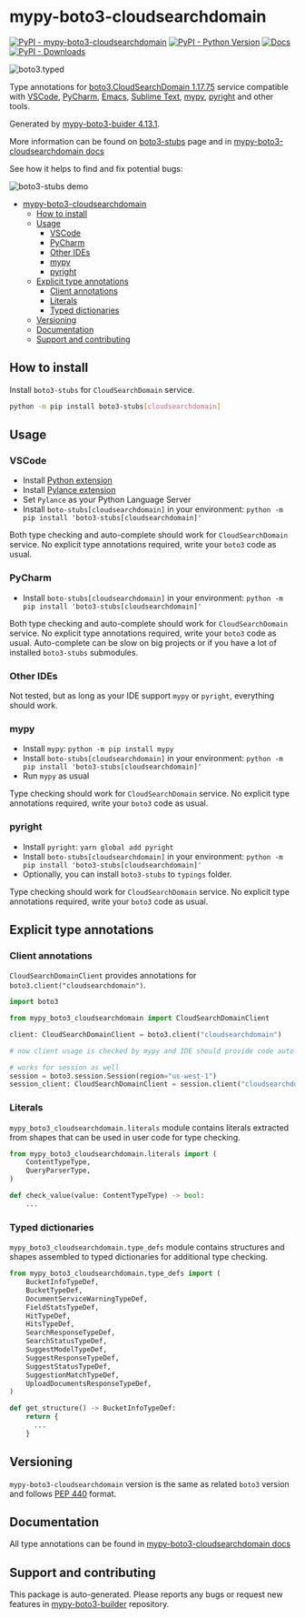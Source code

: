 # mypy-boto3-cloudsearchdomain<a id="mypy-boto3-cloudsearchdomain"></a>

[![PyPI - mypy-boto3-cloudsearchdomain](https://img.shields.io/pypi/v/mypy-boto3-cloudsearchdomain.svg?color=blue)](https://pypi.org/project/mypy-boto3-cloudsearchdomain)
[![PyPI - Python Version](https://img.shields.io/pypi/pyversions/mypy-boto3-cloudsearchdomain.svg?color=blue)](https://pypi.org/project/mypy-boto3-cloudsearchdomain)
[![Docs](https://img.shields.io/readthedocs/mypy-boto3-builder.svg?color=blue)](https://mypy-boto3-builder.readthedocs.io/)
[![PyPI - Downloads](https://img.shields.io/pypi/dw/mypy-boto3-cloudsearchdomain?color=blue)](https://pypistats.org/packages/mypy-boto3-cloudsearchdomain)

![boto3.typed](https://github.com/vemel/mypy_boto3_builder/raw/master/logo.png)

Type annotations for
[boto3.CloudSearchDomain 1.17.75](https://boto3.amazonaws.com/v1/documentation/api/1.17.75/reference/services/cloudsearchdomain.html#CloudSearchDomain)
service compatible with [VSCode](https://code.visualstudio.com/),
[PyCharm](https://www.jetbrains.com/pycharm/),
[Emacs](https://www.gnu.org/software/emacs/),
[Sublime Text](https://www.sublimetext.com/),
[mypy](https://github.com/python/mypy),
[pyright](https://github.com/microsoft/pyright) and other tools.

Generated by
[mypy-boto3-buider 4.13.1](https://github.com/vemel/mypy_boto3_builder).

More information can be found on
[boto3-stubs](https://pypi.org/project/boto3-stubs/) page and in
[mypy-boto3-cloudsearchdomain docs](https://vemel.github.io/boto3_stubs_docs/mypy_boto3_cloudsearchdomain/)

See how it helps to find and fix potential bugs:

![boto3-stubs demo](https://github.com/vemel/mypy_boto3_builder/raw/master/demo.gif)

- [mypy-boto3-cloudsearchdomain](#mypy-boto3-cloudsearchdomain)
  - [How to install](#how-to-install)
  - [Usage](#usage)
    - [VSCode](#vscode)
    - [PyCharm](#pycharm)
    - [Other IDEs](#other-ides)
    - [mypy](#mypy)
    - [pyright](#pyright)
  - [Explicit type annotations](#explicit-type-annotations)
    - [Client annotations](#client-annotations)
    - [Literals](#literals)
    - [Typed dictionaries](#typed-dictionaries)
  - [Versioning](#versioning)
  - [Documentation](#documentation)
  - [Support and contributing](#support-and-contributing)

## How to install<a id="how-to-install"></a>

Install `boto3-stubs` for `CloudSearchDomain` service.

```bash
python -m pip install boto3-stubs[cloudsearchdomain]
```

## Usage<a id="usage"></a>

### VSCode<a id="vscode"></a>

- Install
  [Python extension](https://marketplace.visualstudio.com/items?itemName=ms-python.python)
- Install
  [Pylance extension](https://marketplace.visualstudio.com/items?itemName=ms-python.vscode-pylance)
- Set `Pylance` as your Python Language Server
- Install `boto-stubs[cloudsearchdomain]` in your environment:
  `python -m pip install 'boto3-stubs[cloudsearchdomain]'`

Both type checking and auto-complete should work for `CloudSearchDomain`
service. No explicit type annotations required, write your `boto3` code as
usual.

### PyCharm<a id="pycharm"></a>

- Install `boto-stubs[cloudsearchdomain]` in your environment:
  `python -m pip install 'boto3-stubs[cloudsearchdomain]'`

Both type checking and auto-complete should work for `CloudSearchDomain`
service. No explicit type annotations required, write your `boto3` code as
usual. Auto-complete can be slow on big projects or if you have a lot of
installed `boto3-stubs` submodules.

### Other IDEs<a id="other-ides"></a>

Not tested, but as long as your IDE support `mypy` or `pyright`, everything
should work.

### mypy<a id="mypy"></a>

- Install `mypy`: `python -m pip install mypy`
- Install `boto-stubs[cloudsearchdomain]` in your environment:
  `python -m pip install 'boto3-stubs[cloudsearchdomain]'`
- Run `mypy` as usual

Type checking should work for `CloudSearchDomain` service. No explicit type
annotations required, write your `boto3` code as usual.

### pyright<a id="pyright"></a>

- Install `pyright`: `yarn global add pyright`
- Install `boto-stubs[cloudsearchdomain]` in your environment:
  `python -m pip install 'boto3-stubs[cloudsearchdomain]'`
- Optionally, you can install `boto3-stubs` to `typings` folder.

Type checking should work for `CloudSearchDomain` service. No explicit type
annotations required, write your `boto3` code as usual.

## Explicit type annotations<a id="explicit-type-annotations"></a>

### Client annotations<a id="client-annotations"></a>

`CloudSearchDomainClient` provides annotations for
`boto3.client("cloudsearchdomain")`.

```python
import boto3

from mypy_boto3_cloudsearchdomain import CloudSearchDomainClient

client: CloudSearchDomainClient = boto3.client("cloudsearchdomain")

# now client usage is checked by mypy and IDE should provide code auto-complete

# works for session as well
session = boto3.session.Session(region="us-west-1")
session_client: CloudSearchDomainClient = session.client("cloudsearchdomain")
```

### Literals<a id="literals"></a>

`mypy_boto3_cloudsearchdomain.literals` module contains literals extracted from
shapes that can be used in user code for type checking.

```python
from mypy_boto3_cloudsearchdomain.literals import (
    ContentTypeType,
    QueryParserType,
)

def check_value(value: ContentTypeType) -> bool:
    ...
```

### Typed dictionaries<a id="typed-dictionaries"></a>

`mypy_boto3_cloudsearchdomain.type_defs` module contains structures and shapes
assembled to typed dictionaries for additional type checking.

```python
from mypy_boto3_cloudsearchdomain.type_defs import (
    BucketInfoTypeDef,
    BucketTypeDef,
    DocumentServiceWarningTypeDef,
    FieldStatsTypeDef,
    HitTypeDef,
    HitsTypeDef,
    SearchResponseTypeDef,
    SearchStatusTypeDef,
    SuggestModelTypeDef,
    SuggestResponseTypeDef,
    SuggestStatusTypeDef,
    SuggestionMatchTypeDef,
    UploadDocumentsResponseTypeDef,
)

def get_structure() -> BucketInfoTypeDef:
    return {
      ...
    }
```

## Versioning<a id="versioning"></a>

`mypy-boto3-cloudsearchdomain` version is the same as related `boto3` version
and follows [PEP 440](https://www.python.org/dev/peps/pep-0440/) format.

## Documentation<a id="documentation"></a>

All type annotations can be found in
[mypy-boto3-cloudsearchdomain docs](https://vemel.github.io/boto3_stubs_docs/mypy_boto3_cloudsearchdomain/)

## Support and contributing<a id="support-and-contributing"></a>

This package is auto-generated. Please reports any bugs or request new features
in [mypy-boto3-builder](https://github.com/vemel/mypy_boto3_builder/issues/)
repository.
